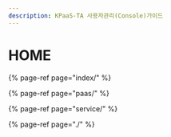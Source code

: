 ```yaml
---
description: KPaaS-TA 사용자관리(Console)가이드
---
```


# HOME

{% page-ref page="index/" %}

{% page-ref page="paas/" %}

{% page-ref page="service/" %}

{% page-ref page="./" %}



